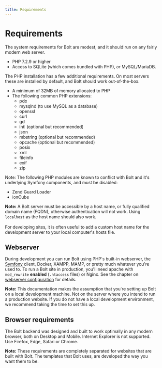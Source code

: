 ```yaml
---
title: Requirements
---
```

Requirements
============

The system requirements for Bolt are modest, and it should run on any fairly
modern web server.

- PHP 7.2.9 or higher
- Access to SQLite (which comes bundled with PHP), _or_ MySQL/MariaDB.

The PHP installation has a few additional requirements. On most servers these
are installed by default, and Bolt should work out-of-the-box.

- A minimum of 32MB of memory allocated to PHP
- The following common PHP extensions:
  - pdo
  - mysqlnd (to use MySQL as a database)
  <!-- - pgsql (to use PostgreSQL as a database) -->
  - openssl
  - curl
  - gd
  - intl (optional but recommended)
  - json
  - mbstring (optional but recommended)
  - opcache (optional but recommended)
  - posix
  - xml
  - fileinfo
  - exif
  - zip

Note: The following PHP modules are known to conflict with Bolt and it's
underlying Symfony components, and must be disabled:

- Zend Guard Loader
- ionCube

<p class="note"><strong>Note:</strong> A Bolt server must be accessible by a
host name, or fully qualified domain name (FQDN), otherwise authentication will
not work. Using <code>localhost</code> as the host name should also work.
</br></br>
For developing sites, it is often useful to add a custom host name for the
development server to your local computer's hosts file.</p>

Webserver
---------

During development you can run Bolt using PHP's built-in webserver, the
[Symfony][cli] client, Docker, XAMPP, MAMP, or pretty much whatever you're used
to.
To run a Bolt site in production, you'll need apache with `mod_rewrite`
<strong>enabled</strong> (`.htaccess` files) or Nginx. See the chapter on
[webserver configuration][webserver] for details.

<p class="note"><strong>Note:</strong> This documentation makes the assumption
that you're setting up Bolt on a local development machine. Not on the server
where you intend to run a production website. If you do not have a local
development environment, we recommend taking the time to set this up. </p>

Browser requirements
--------------------

The Bolt backend was designed and built to work optimally in any modern
browser, both on Desktop and Mobile. Internet Explorer is not supported.
Use Firefox, Edge, Safari or Chrome.

<p class="note"><strong>Note:</strong> These requirements are completely
separated for websites that are built with Bolt. The templates that Bolt uses,
are developed the way you want them to be.</p>

[webserver]: ../installation/webserver/apache
[cli]: https://symfony.com/download
